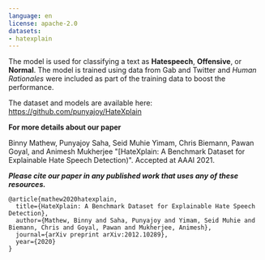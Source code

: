 ```yaml
---
language: en
license: apache-2.0
datasets:
- hatexplain
---
```

The model is used for classifying a text as **Hatespeech**, **Offensive**, or **Normal**. The model is trained using data from Gab and Twitter and *Human Rationales* were included as part of the training data to boost the performance.

The dataset and models are available here: https://github.com/punyajoy/HateXplain


**For more details about our paper**

Binny Mathew, Punyajoy Saha, Seid Muhie Yimam, Chris Biemann, Pawan Goyal, and Animesh Mukherjee "[HateXplain: A Benchmark Dataset for Explainable Hate Speech Detection)". Accepted at AAAI 2021.

***Please cite our paper in any published work that uses any of these resources.***

~~~
@article{mathew2020hatexplain,
  title={HateXplain: A Benchmark Dataset for Explainable Hate Speech Detection},
  author={Mathew, Binny and Saha, Punyajoy and Yimam, Seid Muhie and Biemann, Chris and Goyal, Pawan and Mukherjee, Animesh},
  journal={arXiv preprint arXiv:2012.10289},
  year={2020}
}
~~~

